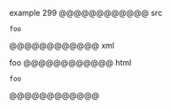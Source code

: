 example 299
@@@@@@@@@@@@ src
``` foo\+bar
foo
```
@@@@@@@@@@@@ xml
<?xml version="1.0" encoding="UTF-8"?>
<!DOCTYPE document SYSTEM "CommonMark.dtd">
<document xmlns="http://commonmark.org/xml/1.0">
  <code_block info="foo+bar">foo
</code_block>
</document>
@@@@@@@@@@@@ html
<pre><code class="language-foo+bar">foo
</code></pre>
@@@@@@@@@@@@
